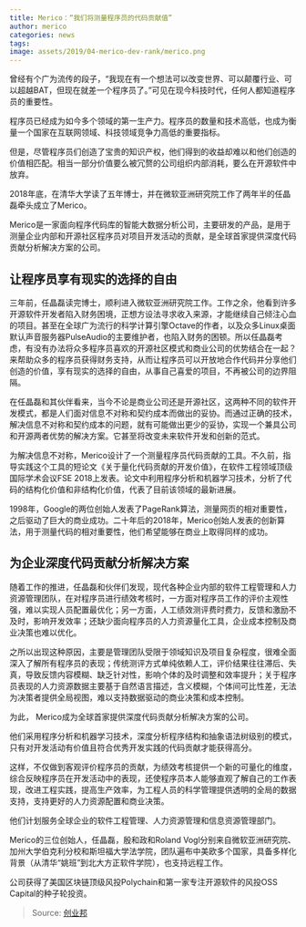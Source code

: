 ```yaml
---
title: Merico：“我们将测量程序员的代码贡献值” 
author: merico
categories: news
tags:
image: assets/2019/04-merico-dev-rank/merico.png
---
```


曾经有个广为流传的段子，“我现在有一个想法可以改变世界、可以颠覆行业、可以超越BAT，但现在就差一个程序员了。”可见在现今科技时代，任何人都知道程序员的重要性。

程序员已经成为如今多个领域的第一生产力。程序员的数量和技术高低，也成为衡量一个国家在互联网领域、科技领域竞争力高低的重要指标。

但是，尽管程序员们创造了宝贵的知识产权，他们得到的收益却难以和他们创造的价值相匹配。相当一部分价值要么被冗赘的公司组织内部消耗，要么在开源软件中放弃。

2018年底，在清华大学读了五年博士，并在微软亚洲研究院工作了两年半的任晶磊牵头成立了Merico。

Merico是一家面向程序代码库的智能大数据分析公司，主要研发的产品，是用于测量企业内部和开源社区程序员对项目开发活动的贡献，是全球首家提供深度代码贡献分析解决方案的公司。

## 让程序员享有现实的选择的自由

三年前，任晶磊读完博士，顺利进入微软亚洲研究院工作。工作之余，他看到许多开源软件开发者陷入财务困境，正想方设法寻求收入来源，才能继续自己倾注心血的项目。甚至在全球广为流行的科学计算引擎Octave的作者，以及众多Linux桌面默认声音服务器PulseAudio的主要维护者，也陷入财务的困顿。所以任晶磊考虑，有没有办法将众多程序员喜欢的开源社区模式和商业公司的优势结合在一起？来帮助众多的程序员获得财务支持，从而让程序员可以开放地合作代码并分享他们创造的价值，享有现实的选择的自由，从事自己喜爱的项目，不再被公司的边界阻隔。

在任晶磊和其伙伴看来，当今不论是商业公司还是开源社区，这两种不同的软件开发模式，都是人们面对信息不对称和契约成本而做出的妥协。而通过正确的技术，解决信息不对称和契约成本的问题，就有可能做出更少的妥协，实现一个兼具公司和开源两者优势的解决方案。它甚至将改变未来软件开发和创新的范式。

为解决信息不对称，Merico设计了一个测量程序员代码贡献的工具。不久前，指导实践这个工具的短论文《关于量化代码贡献的开发价值》，在软件工程领域顶级国际学术会议FSE 2018上发表。论文中利用程序分析和机器学习技术，分析了代码的结构化价值和非结构化价值，代表了目前该领域的最新进展。

1998年，Google的两位创始人发表了PageRank算法，测量网页的相对重要性，之后驱动了巨大的商业成功。二十年后的2018年，Merico创始人发表的创新算法，用于测量代码的相对重要性，他们希望能够在商业上取得同样的成功。

## 为企业深度代码贡献分析解决方案

随着工作的推进，任晶磊和伙伴们发现，现代各种企业内部的软件工程管理和人力资源管理团队，在对程序员进行绩效考核时，一方面对程序员工作的评价主观性强，难以实现人员配置最优化；另一方面，人工绩效测评费时费力，反馈和激励不及时，影响开发效率；还缺少面向程序员的人力资源量化工具，企业成本控制及商业决策也难以优化。

之所以出现这种原因，主要是管理团队受限于领域知识及项目复杂程度，很难全面深入了解所有程序员的表现；传统测评方式单纯依赖人工，评价结果往往滞后、失真，导致反馈内容模糊、缺乏针对性，影响个体的及时调整和效率提升；关于程序员表现的人力资源数据主要基于自然语言描述，含义模糊，个体间可比性差，无法为决策者提供全局视图，难以支持数据驱动的商业决策和成本控制。

为此， Merico成为全球首家提供深度代码贡献分析解决方案的公司。

他们采用程序分析和机器学习技术，深度分析程序结构和抽象语法树级别的模式，只有对开发活动有价值且符合优秀开发实践的代码贡献才能获得高分。

这样，不仅做到客观评价程序员的贡献，为绩效考核提供一个新的可量化的维度，综合反映程序员在开发活动中的表现，还使程序员本人能够直观了解自己的工作表现，改进工程实践，提高生产效率，为工程人员的科学管理提供透明的全局的数据支持，支持更好的人力资源配置和商业决策。

他们计划服务全球企业的软件工程管理、人力资源管理和信息资源管理部门。

Merico的三位创始人，任晶磊，殷和政和Roland Vogl分别来自微软亚洲研究院、加州大学伯克利分校和斯坦福大学法学院，团队遍布中美欧多个国家，具备多样化背景（从清华“姚班”到北大方正软件学院），也支持远程工作。

公司获得了美国区块链顶级风投Polychain和第一家专注开源软件的风投OSS Capital的种子轮投资。

> Source: [创业邦](http://www.sohu.com/a/305173736_403354)
